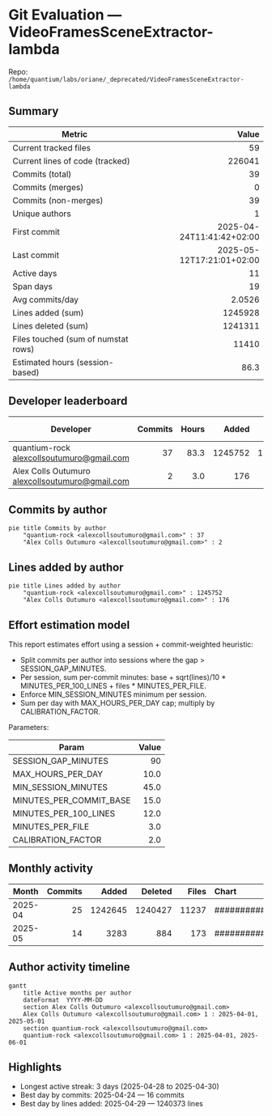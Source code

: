 # Git Evaluation — VideoFramesSceneExtractor-lambda

Repo: `/home/quantium/labs/oriane/_deprecated/VideoFramesSceneExtractor-lambda`

## Summary

| Metric | Value |
|---|---:|
| Current tracked files | 59 |
| Current lines of code (tracked) | 226041 |
| Commits (total) | 39 |
| Commits (merges) | 0 |
| Commits (non-merges) | 39 |
| Unique authors | 1 |
| First commit | 2025-04-24T11:41:42+02:00 |
| Last commit | 2025-05-12T17:21:01+02:00 |
| Active days | 11 |
| Span days | 19 |
| Avg commits/day | 2.0526 |
| Lines added (sum) | 1245928 |
| Lines deleted (sum) | 1241311 |
| Files touched (sum of numstat rows) | 11410 |
| Estimated hours (session-based) | 86.3 |

## Developer leaderboard

| Developer | Commits | Hours | Added | Deleted | Files | Active days | First | Last | Avg size | Median size | Stars |
|---|---:|---:|---:|---:|---:|---:|---|---|---:|---:|:--:
| quantium-rock <alexcollsoutumuro@gmail.com> | 37 | 83.3 | 1245752 | 1241310 | 11407 | 11 | 2025-04-24T12:30:14+02:00 | 2025-05-12T17:21:01+02:00 | 67217.89 | 41.0 | ★★★★★ |
| Alex Colls Outumuro <alexcollsoutumuro@gmail.com> | 2 | 3.0 | 176 | 1 | 3 | 1 | 2025-04-24T11:41:42+02:00 | 2025-04-24T19:09:40+02:00 | 88.5 | 88.5 | ☆☆☆☆☆ |

## Commits by author

```mermaid
pie title Commits by author
    "quantium-rock <alexcollsoutumuro@gmail.com>" : 37
    "Alex Colls Outumuro <alexcollsoutumuro@gmail.com>" : 2
```

## Lines added by author

```mermaid
pie title Lines added by author
    "quantium-rock <alexcollsoutumuro@gmail.com>" : 1245752
    "Alex Colls Outumuro <alexcollsoutumuro@gmail.com>" : 176
```

## Effort estimation model

This report estimates effort using a session + commit-weighted heuristic:
- Split commits per author into sessions where the gap > SESSION_GAP_MINUTES.
- Per session, sum per-commit minutes: base + sqrt(lines)/10 * MINUTES_PER_100_LINES + files * MINUTES_PER_FILE.
- Enforce MIN_SESSION_MINUTES minimum per session.
- Sum per day with MAX_HOURS_PER_DAY cap; multiply by CALIBRATION_FACTOR.

Parameters:

| Param | Value |
|---|---:|
| SESSION_GAP_MINUTES | 90 |
| MAX_HOURS_PER_DAY | 10.0 |
| MIN_SESSION_MINUTES | 45.0 |
| MINUTES_PER_COMMIT_BASE | 15.0 |
| MINUTES_PER_100_LINES | 12.0 |
| MINUTES_PER_FILE | 3.0 |
| CALIBRATION_FACTOR | 2.0 |

## Monthly activity

| Month | Commits | Added | Deleted | Files | Chart |
|---|---:|---:|---:|---:|:---|
| 2025-04 | 25 | 1242645 | 1240427 | 11237 | ######################################## |
| 2025-05 | 14 | 3283 | 884 | 173 | ###################### |

## Author activity timeline

```mermaid
gantt
    title Active months per author
    dateFormat  YYYY-MM-DD
    section Alex Colls Outumuro <alexcollsoutumuro@gmail.com>
    Alex Colls Outumuro <alexcollsoutumuro@gmail.com> 1 : 2025-04-01, 2025-05-01
    section quantium-rock <alexcollsoutumuro@gmail.com>
    quantium-rock <alexcollsoutumuro@gmail.com> 1 : 2025-04-01, 2025-06-01
```

## Highlights

- Longest active streak: 3 days (2025-04-28 to 2025-04-30)
- Best day by commits: 2025-04-24 — 16 commits
- Best day by lines added: 2025-04-29 — 1240373 lines

